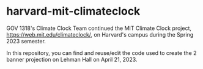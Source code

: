 # harvard-mit-climateclock
GOV 1318's Climate Clock Team continued the MIT Climate Clock project, https://web.mit.edu/climateclock/, on Harvard's campus during the Spring 2023 semester. 

In this repository, you can find and reuse/edit the code used to create the 2 banner projection on Lehman Hall on April 21, 2023. 
